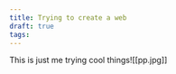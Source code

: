 ```yaml
---
title: Trying to create a web
draft: true
tags:
---
```


This is just me trying cool things![[pp.jpg]]
